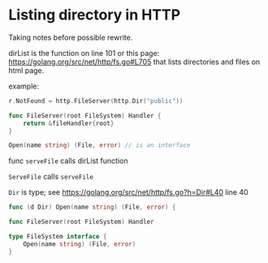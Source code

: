 # Listing directory in HTTP
Taking notes before possible rewrite.

dirList is the function on line 101 or this page: https://golang.org/src/net/http/fs.go#L705
that lists directories and files on html page.

example:

```go
r.NotFound = http.FileServer(http.Dir("public"))

func FileServer(root FileSystem) Handler {
    return &fileHandler{root}
}

Open(name string) (File, error) // is an interface
```

func `serveFile` calls dirList function

`ServeFile` calls `serveFile`

`Dir` is type; see https://golang.org/src/net/http/fs.go?h=Dir#L40 line 40

```go
func (d Dir) Open(name string) (File, error) {

func FileServer(root FileSystem) Handler

type FileSystem interface {
    Open(name string) (File, error)
}
```